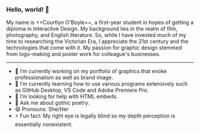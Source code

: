 ### Hello, world! 👋

<!--
**coboyle444/coboyle444** is a ✨ _special_ ✨ repository because its `README.md` (this file) appears on your GitHub profile.-->
<p>My name is ==Courtlyn O'Boyle==, a first-year student in hopes of getting a diploma in Interactive Design. 
My background lies in the realm of film, photography, and English literature. So, while I have invested much of my time to researching the Victorian Era, I appreciate the 21st century and the technologies that come with it. My passion for graphic design stemmed from logo-making and poster work for colleague's businesses.

---
- 🔭 I’m currently working on my portfolio of graphics that evoke professionalism as well as brand image.
- 🌱 I’m currently learning how to use various programs extensively such as GitHub Desktop, VS Code and Adobe Premiere Pro.
- 🤔 I’m looking for help with HTML embeds.
- 💬 Ask me about gothic poetry.
- 😄 Pronouns: She/Her
- ⚡ Fun fact: My right eye is legally blind so my depth perception is essentially nonexistent.

